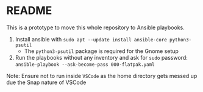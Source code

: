 # README

This is a prototype to move this whole repository to Ansible playbooks.

1. Install ansible with `sudo apt --update install ansible-core python3-psutil`
    - The `python3-psutil` package is required for the Gnome setup
2. Run the playbooks without any inventory and ask for `sudo` password: `ansible-playbook --ask-become-pass 000-flatpak.yaml`

Note: Ensure not to run inside `VSCode` as the home directory gets messed up due the Snap nature of VSCode
